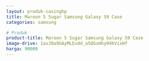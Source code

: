 ```yaml
---
layout: produk-casinghp
title: Maroon 5 Sugar Samsung Galaxy S9 Case
categories: samsung

# Produk
product-title: Maroon 5 Sugar Samsung Galaxy S9 Case
image-drive: 1avJ8a9GAyMLEvdd_a5QGsHhy94kVixHf
harga: 90000
---
```

